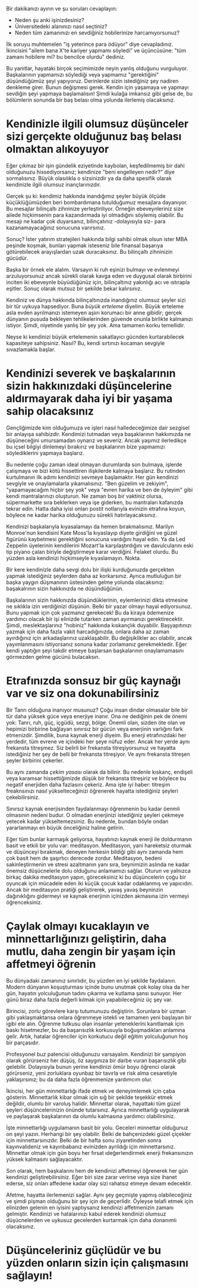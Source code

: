 Bir dakikanızı ayırın ve şu soruları cevaplayın:
* Neden şu anki işinizdesiniz?
* Üniversitedeki alanınızı nasıl seçtiniz?
* Neden tüm zamanınızı en sevdiğiniz hobilerinize harcamıyorsunuz?

İlk soruyu muhtemelen "iş yeterince para ödüyor" diye cevapladınız.
İkincisini "ailem bana X'te kariyer yapmamı söyledi" ve üçüncüsüne: "tüm zamanı hobilere mi? bu bencilce olurdu" dediniz.

Bu yanıtlar, hayataki birçok seçimimizde neyin yanlış olduğunu vurguluyor.
Başkalarının yapmamızı söylediği veya yapmamız "gerektiğini" düşündüğümüz şeyi yapıyoruz.
Derinlerde sizin istediğiniz şey nadiren denkleme girer.
Bunun değişmesi gerek.
Kendin için yaşamaya ve yapmayı sevdiğin şeyi yapmaya başlamalısın!
Şimdi kulağa imkansız gibi gelse de, bu bölümlerin sonunda bir baş belası olma yolunda ilerlemiş olacaksınız.

# Kendinizle ilgili olumsuz düşünceler sizi gerçekte olduğunuz baş belası olmaktan alıkoyuyor
Eğer çıkmaz bir işin gündelik eziyetinde kaybolan, keşfedilmemiş bir dahi olduğunuzu hissediyorsanız; kendinize "beni engelleyen nedir?" diye sormalısınız.
Büyük olasılıkla o sizsinizdir ya da daha spesifik olarak kendinizle ilgili olumsuz inançlarınızdır.

Gerçek şu ki: kendimiz hakkında inandığımız şeyler büyük ölçüde küçüklüğümüzden beri bombardımana tutulduğumuz mesajlara dayanıyor.
Bu mesajlar bilinçaltı zihninize yerleştiriliyor.
Örneğin ebeveynleriniz size ailede hiçkimsenin para kazandırmada iyi olmadığını söylemiş olabilir.
Bu mesajı ne kadar çok duyarsanız, bilinçatınız -dolayısıyla siz- para kazanamayacağınız sonucuna varırsınız.

Sonuç?
İster yatırım stratejileri hakkında bilgi sahibi olmak olsun ister MBA peşinde koşmak, bunları yapmak isteseniz bile finansal başarıya götürebilecek arayışlardan uzak duracaksınız.
Bu bilinçaltı zihninizin gücüdür.

Başka bir örnek ele alalım.
Varsayın ki ruh eşinizi bulmayı ve evlenmeyi arzuluyorsunuz ancak sürekli olarak kavga eden ve duygusal olarak birbirini inciten iki ebeveynle büyüdüğünüz için, bilinçaltınız yakınlığı acı ve ıstırapla eşitler.
Sonuç olarak mutsuz bir şekilde bekar kalırsınız.

Kendiniz ve dünya hakkında bilinçaltınızda inandığınız olumsuz şeyler sizi bir tür uykuya hapsediyor.
Buna *büyük erteleme* diyelim.
Büyük erteleme asla evden ayrılmanızı istemeyen aşiırı korumacı bir anne gibidir; gerçek dünyanın pusuda bekleyen tehlikelerinden güvende onunla birlikte kalmanızı istiyor.
Şimdi, niyetinde yanlış bir şey yok.
Ama tamamen korku temellidir.

Neyse ki kendinizi büyük ertelemenin sakatlayıcı gücnden kurtarabilecek kapasiteye sahipsiniz.
Nasıl?
Bu, kendi sırtınızı kocaman sevgiyle sıvazlamakla başlar.

# Kendinizi severek ve başkalarının sizin hakkınızdaki düşüncelerine aldırmayarak daha iyi bir yaşama sahip olacaksınız
Gençliğimizde kim olduğumuza ve işleri nasıl halledeceğimize dair sezgisel bir anlayışa sahibizdir.
Kendimizi tutmadan veya başaklarının hakkımızda ne düşüneceğini umursamadan oynarız ve severiz.
Ancak yaşımız ilerledikçe bu içsel bilgiyi dinlemeyi bırakırız ve başkalarının bize yapmamızı söylediklerini yapmaya başlarız.

Bu nedenle çoğu zaman ideal olmayan durumlarda son bulmaya, işlerde çalışmaya ve bizi kötü hissettiren ilişkilerde kalmaya başlarız.
Bu rutinden kurtulmanın ilk adımı kendinizi sevmeye başlamaktır.
Her gün kendinizi sevgiyle ve onaylamalarla yıkamalısınız.
"Ben güzelim ve zekiyim", "yapamayacağım hiçbir şey yok" veya "evren harika ve ben de öyleyim" gibi kendi mantralarınızı oluşturun.
Ne zaman boş bir vaktiniz olursa, süpermarkette sıra beklerken veya işe giderken, bu mantraları kafanızda tekrar edin.
Hatta daha iyisi onları postit notlarıyla evinizin etrafına koyun, böylece ne kadar harika olduğunuzu sürekli hatırlayacaksınız.

Kendinizi başkalarıyla kıyasalamayı da hemen bırakmalısınız.
Marilyn Monroe'nun kendisini Kate Moss'la kıyaslayıp diyete girdiğini ve güzel figürünü kaybetmesi gerektiğini sonucuna vardığını hayal edin.
Ya da Led Zeppelin üyelerinin kendilerini Mozart'la karşılaştırdığını ve davulcularını eski tip piyano çalan biriyle değiştirmeye karar verdiğini.
Felaket olurdu.
Bu yüzden asla kendinizi hiçkimseyle kıyaslamayın.
Nokta.

Bir kere kendinizle daha sevgi dolu bir ilişki kurduğunuzda gerçekten yapmak istediğiniz şeylerden daha az korkarsınız.
Ayrıca mutluluğun bir başka yaygın düşmanının üstesinden gelme yolunda olacaksınız: başakalrının sizin hakkınızda ne düşündüğünün.

Başkalarının sizin hakkınızda düşündüklerinin, eylemlerinizi dikta etmesine ne sıklıkla izin verdiğinizi düşünün.
Belki bir yazar olmayı hayal ediyorsunuz.
Bunu yapmak için çok yazmanız gerekecek!
Bu da kiraya ödemenize yardımcı olacak bir işi elinizde tutarken zaman ayırmanızı gerektirecektir.
Şimdi, meslektaşlarınız "hobiniz" hakkında kıskançlık duyabilir.
Başyapıtınızı yazmak için daha fazla vakit harcadığınızda, onlara daha az zaman ayırdığınız için arkadaşlarınız uzaklaşabilir.
Bu değişiklikler acı olabilir, ancak yayımlanmasını istiyorsanız sonuna kadar zorlamanız gerekmektedir.
Eğer kendi yaptığın şeyi takdir etmeye başlarsan başkalarının onaylamamasını görmezden gelme gücünü bulacaksın.

# Etrafınızda sonsuz bir güç kaynağı var ve siz ona dokunabilirsiniz
Bir Tanrı olduğuna inanıyor musunuz?
Çoğu insan dindar olmasalar bile bir tür daha yüksek güce veya enerjiye inanır.
Ona ne dediğinin pek de önemi yok: Tanrı, ruh, güç, içgüdü, sezgi, bölge.
Önemli olan, sizden öte olan ve hepimizi birbirine bağlayan sınırsız bir gücün veya enerjinin varlığını fark etmenizdir.
Şimdilik, buna kaynak enerji diyeim.
Bu enerji etrafınızdaki her yerdedir, tüm evrene ve içindeki her şeye nüfuz eder.
Ancak her yerde aynı frekansta titreşmez.
Siz belirli bir frekansta titreşiyorsunuz ve hayatta istediğiniz her şey de belli bir frekansta titreşiyor.
Ve aynı frekansta titreşen şeyler birbirini çekerler.

Bu aynı zamanda *çekim yasası* olarak da bilinir.
Bu nedenle kıskanç, endişeli veya karamsar hissettiğimizde düşük bir frekansta titreşiriz ve böylece bu negatif enerjiden daha fazlasını çekeriz.
Ama işte iyi haber: titreşim freaknsınızı nasıl yükselteceğinizi öğrenerek hayatta istediğiniz şeyleri çekebilirsiniz.

Sınırsız kaynak enerjisinden faydalanmayı öğrenmenin bu kadar öenmli olmasının nedeni budur.
O olmadan enerjinizi istediğiniz şeyleri çekmeye yetecek kadar yükseltemezsiniz.
Bu nedenle, bundan böyle ondan yararlanmayı en büyük önceliğiniz haline getirin.

Eğer tüm bunlar karmaşık geliyorsa, hayatınızı kaynak enerji ile doldurmanın basit ve etkili bir yolu var: meditasyon.
Meditasyon, yani hareketsiz oturmak ve düşünceyi bırakmak, deneyen herkesin bildiği gibi aynı zamanda hem çok basit hem de şaşırtıcı derecede zordur.
Meditasyon, bedeni sakinleştirmenin ve stresi azaltmanın yanı sıra, beynimizin aslında ne kadar önemsiz düşücnelerle dolu olduğunu anlamamızı sağlar.
Oturun ve yalnızca birkaç dakika meditasyon yapın, göreceksiniz ki bu düşüncelerin çoğu bir oyuncak için mücadele eden iki küçük çocuk kadar odaklanmış ve yapıcıdırı.
Ancak bir meditasyon pratiği geliştirerek, yavaş yavaş beyninzin dağınıklığını gidermeyi ve kaynak enerjinin içinizden akmasına izin vermeyi öğrenceksiniz.

# Çaylak olmayı kucaklayın ve minnettarlığınızı geliştirin, daha mutlu, daha zengin bir yaşam için affetmeyi öğrenin
Bu dünyadaki zamanınız sınırlıdır, bu yüzden en iyi şekilde faydalanın.
Modern dünyanın koşuşturması içinde bunu unutmak çok kolay olsa da her gün, hayatın yolculuğunun tadını çıkarma ve kutlama şansı sunuyor.
Her günü biraz daha fazla değerli kılmak için yapabileceğiniz üç şey var.

Birincisi, zorlu görevlere karşı tutumunuzu değiştirin.
Sorunlara bir uzman gibi yaklaşmaktansa onlara öğrenmeye istekli ve tamamen yeni başlayan bir igibi ele alın.
Öğrenme tutkusu olan insanlar yeteneklerini kanıtlamak için baskı hisetmezler, bu da başarısızlık korkusuyla boğuşmadıkları anlamına gelir.
Artık, hatalar öğrenciler için korkutucu değil eğitim yolculuğunun hoş bir parçasıdır.

Profesyonel buz patencisi olduğunuzu varsayalım.
Kendinizi bir şampiyon olarak görürseniz her düşüş, öz saygınıza bir darbe vuran başarısızlık gibi gelebilir.
Dolayısıyla bunun yerine kendinizi ömür boyu öğrenci olarak görürseniz, yeni zorluklara oyunbaz bir tavırla ve risk alma cesaretiyle yaklaşırsınız; bu da daha fazla öğrenmenize yardımcım olur.

İkincisi, her gün minnettarlığı ifade etmek ve deneyimlemek için çaba gösterin.
Minnettarlık kibar olmak için sığ bir şekilde teşekkür etmek değildir, olumlu bir varoluş halidir.
Minnettar olarak, hayattaki tüm güzel şeyleri düşüncelerinizin önünde tutarsınız.
Ayrıca minnettarlığı uygulayarak ve paylaşarak başkalarının da olumlu kalmasına yardımcı olabilirsiniz.

İşte minnettarlığı uygulamanın basit bir yolu.
Geceleri minnettar olduğunuz on şeyi yazın.
Herhangi bir şey olabilir.
Belki de bahçenizdeki güzel çiçekler için minnettarsınızdır.
Belki de bir hafta sonu ziyaretinden sonra kayınvalideniz ve kayınbabanız evinizden ayrıldığı için minnettarsınız.
Minnettar olmak için gün boyu her fırsat ıdeğerlendirmek enerji frekansınızın yüksek kalmasını sağlayacaktır.

Son olarak, hem başkalarını hem de kendinizi affetmeyi öğrenerek her gün kendinizi geliştirebilirsiniz.
Eğer biri size zarar verirse veya size ihanet ederse, siz onları affedene kadar olay sizi rahatsız etmeye devam edecektir.

Afetme, hayatta ilerlemenizi sağlar.
Aynı şey geçmişte yapmış olabileceğiniz ve şimdi pişman olduğunu bir şey için de geçerlidir.
Öyleyse telafi etmek için elinizden gelenin en iyisini yaptıysanız kendinizi affetmenizin zamanı gelmiştir.
Kendinizi ve hatalarınızı kabul ederek kendinizi olumsuz düşücnelerden ve uykusuz gecelerden kurtarmak için daha donanımlı olacaksınız.

# Düşünceleriniz güçlüdür ve bu yüzden onların sizin için çalışmasını sağlayın!



















































